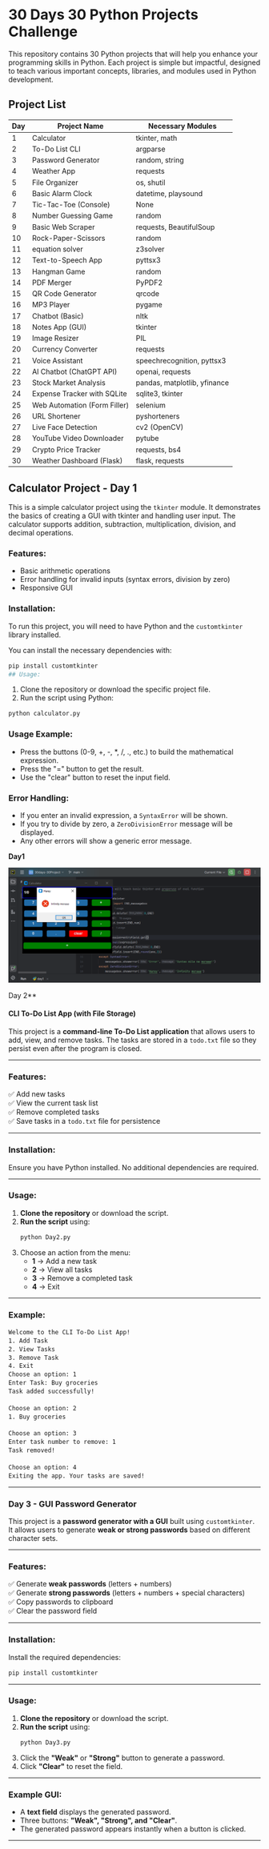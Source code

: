 # 30 Days 30 Python Projects Challenge

This repository contains 30 Python projects that will help you enhance your programming skills in Python. Each project is simple but impactful, designed to teach various important concepts, libraries, and modules used in Python development.

## Project List

| Day | Project Name                  | Necessary Modules                               |
|-----|--------------------------------|-------------------------------------------------|
| 1   | Calculator                    | tkinter, math                                   |
| 2   | To-Do List CLI                | argparse                                        |
| 3   | Password Generator            | random, string                                  |
| 4   | Weather App                   | requests                                        |
| 5   | File Organizer                | os, shutil                                      |
| 6   | Basic Alarm Clock             | datetime, playsound                            |
| 7   | Tic-Tac-Toe (Console)         | None                                            |
| 8   | Number Guessing Game          | random                                          |
| 9   | Basic Web Scraper             | requests, BeautifulSoup                         |
| 10  | Rock-Paper-Scissors           | random                                          |
| 11  | equation solver                | z3solver                                         |
| 12  | Text-to-Speech App            | pyttsx3                                         |
| 13  | Hangman Game                  | random                                          |
| 14  | PDF Merger                    | PyPDF2                                          |
| 15  | QR Code Generator             | qrcode                                          |
| 16  | MP3 Player                    | pygame                                          |
| 17  | Chatbot (Basic)               | nltk                                            |
| 18  | Notes App (GUI)               | tkinter                                         |
| 19  | Image Resizer                 | PIL                                             |
| 20  | Currency Converter            | requests                                        |
| 21  | Voice Assistant               | speechrecognition, pyttsx3                     |
| 22  | AI Chatbot (ChatGPT API)      | openai, requests                                |
| 23  | Stock Market Analysis         | pandas, matplotlib, yfinance                   |
| 24  | Expense Tracker with SQLite   | sqlite3, tkinter                               |
| 25  | Web Automation (Form Filler)  | selenium                                        |
| 26  | URL Shortener                 | pyshorteners                                   |
| 27  | Live Face Detection           | cv2 (OpenCV)                                    |
| 28  | YouTube Video Downloader      | pytube                                          |
| 29  | Crypto Price Tracker          | requests, bs4                                  |
| 30  | Weather Dashboard (Flask)     | flask, requests                                 |

## Calculator Project - Day 1

This is a simple calculator project using the `tkinter` module. It demonstrates the basics of creating a GUI with tkinter and handling user input. The calculator supports addition, subtraction, multiplication, division, and decimal operations.

### Features:
- Basic arithmetic operations
- Error handling for invalid inputs (syntax errors, division by zero)
- Responsive GUI

### Installation:

To run this project, you will need to have Python and the `customtkinter` library installed.

You can install the necessary dependencies with:

```bash
pip install customtkinter
## Usage:
```
1. Clone the repository or download the specific project file.
2. Run the script using Python:

```bash
python calculator.py
```
### Usage Example:
- Press the buttons (0-9, +, -, *, /, ., etc.) to build the mathematical expression.
- Press the "=" button to get the result.
- Use the "clear" button to reset the input field.

### Error Handling:
- If you enter an invalid expression, a `SyntaxError` will be shown.
- If you try to divide by zero, a `ZeroDivisionError` message will be displayed.
- Any other errors will show a generic error message.

**Day1**

![Day1:](Day1.png)


 

Day 2**  
#### **CLI To-Do List App (with File Storage)**  
This project is a **command-line To-Do List application** that allows users to add, view, and remove tasks. The tasks are stored in a `todo.txt` file so they persist even after the program is closed.  

---

### **Features:**  
✅ Add new tasks  
✅ View the current task list  
✅ Remove completed tasks  
✅ Save tasks in a `todo.txt` file for persistence  

---

### **Installation:**  
Ensure you have Python installed. No additional dependencies are required.  

---

### **Usage:**  
1. **Clone the repository** or download the script.  
2. **Run the script** using:  
   ```sh
   python Day2.py
   ```
3. Choose an action from the menu:  
   - **1** → Add a new task  
   - **2** → View all tasks  
   - **3** → Remove a completed task  
   - **4** → Exit  

---

### **Example:**  
```sh
Welcome to the CLI To-Do List App!
1. Add Task
2. View Tasks
3. Remove Task
4. Exit
Choose an option: 1
Enter Task: Buy groceries
Task added successfully!

Choose an option: 2
1. Buy groceries

Choose an option: 3
Enter task number to remove: 1
Task removed!

Choose an option: 4
Exiting the app. Your tasks are saved!
```

---

### **Day 3 - GUI Password Generator**  
This project is a **password generator with a GUI** built using `customtkinter`. It allows users to generate **weak or strong passwords** based on different character sets.  

---

### **Features:**  
✅ Generate **weak passwords** (letters + numbers)  
✅ Generate **strong passwords** (letters + numbers + special characters)  
✅ Copy passwords to clipboard  
✅ Clear the password field  

---

### **Installation:**  
Install the required dependencies:  
```sh
pip install customtkinter
```

---

### **Usage:**  
1. **Clone the repository** or download the script.  
2. **Run the script** using:  
   ```sh
   python Day3.py
   ```
3. Click the **"Weak"** or **"Strong"** button to generate a password.  
4. Click **"Clear"** to reset the field.  

---

### **Example GUI:**  
- A **text field** displays the generated password.  
- Three buttons: **"Weak", "Strong", and "Clear"**.  
- The generated password appears instantly when a button is clicked.  

---

